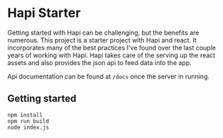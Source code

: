 # Hapi Starter

Getting started with Hapi can be challenging, but the benefits are numerous.
This project is a starter project with Hapi and react. It incorporates many of
the best practices I've found over the last couple years of working with Hapi.
Hapi takes care of the serving up the react assets and also provides the json
api to feed data into the app.

Api documentation can be found at `/docs` once the server in running.

## Getting started

    npm install
    npm run build
    node index.js

